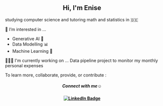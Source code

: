 <h2 align="center">Hi, I'm Enise</h2> 

studying computer science and tutoring math and statistics in 🇩🇪

💭 I’m interested in …
- Generative AI 🤖
- Data Modelling 📊
- Machine Learning 🧠

👩🏽‍💻 I'm currently working on …
Data pipeline project to monitor my monthly personal expenses

To learn more, collaborate, provide, or contribute :

<h5 align="center">Connect with me☺️</h5>


<h4 align="center"> <div id="badges">
  <a href="https://www.linkedin.com/in/enise-usta-128730a6/">
    <img src="https://img.shields.io/badge/LinkedIn-blue?style=for-the-badge&logo=linkedin&logoColor=white" alt="LinkedIn Badge"/>
  </a>
</div> 
</h4>


